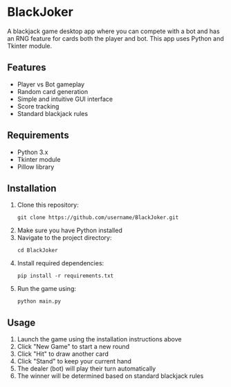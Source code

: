 # BlackJoker

A blackjack game desktop app where you can compete with a bot and has an RNG feature for cards both the player and bot.
This app uses Python and Tkinter module.

## Features

- Player vs Bot gameplay
- Random card generation
- Simple and intuitive GUI interface
- Score tracking
- Standard blackjack rules

## Requirements

- Python 3.x
- Tkinter module
- Pillow library

## Installation

1. Clone this repository:
   ```
   git clone https://github.com/username/BlackJoker.git
   ```
2. Make sure you have Python installed
3. Navigate to the project directory:
   ```
   cd BlackJoker
   ```
4. Install required dependencies:
   ```
   pip install -r requirements.txt
   ```
5. Run the game using:
   ```
   python main.py
   ```

## Usage

1. Launch the game using the installation instructions above
2. Click "New Game" to start a new round
3. Click "Hit" to draw another card
4. Click "Stand" to keep your current hand
5. The dealer (bot) will play their turn automatically
6. The winner will be determined based on standard blackjack rules